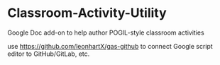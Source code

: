# Classroom-Activity-Utility
Google Doc add-on to help author POGIL-style classroom activities

use https://github.com/leonhartX/gas-github to connect Google script editor to GitHub/GitLab, etc.

